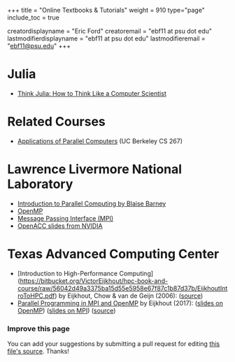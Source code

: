 +++
title = "Online Textbooks & Tutorials"
weight = 910
type="page"
include_toc = true

creatordisplayname = "Eric Ford"
creatoremail = "ebf11 at psu dot edu"
lastmodifierdisplayname = "ebf11 at psu dot edu"
lastmodifieremail = "ebf11@psu.edu"
+++


# Julia

- [Think Julia: How to Think Like a Computer Scientist](https://benlauwens.github.io/ThinkJulia.jl/latest/book.html)

# Related Courses
- [Applications of Parallel Computers](https://sites.google.com/lbl.gov/cs267-spr2018/) (UC Berkeley CS 267)

# Lawrence Livermore National Laboratory

- [Introduction to Parallel Computing by Blaise Barney](https://computing.llnl.gov/tutorials/parallel_comp/)
- [OpenMP](https://computing.llnl.gov/tutorials/openMP/)
- [Message Passing Interface (MPI)](https://computing.llnl.gov/tutorials/mpi/)
- [OpenACC slides from NVIDIA](https://hpc.llnl.gov/sites/default/files/2014.09.15-16.NVIDIA-OpenACC_0.pdf)

# Texas Advanced Computing Center

- [Introduction to High-Performance Computing]
(https://bitbucket.org/VictorEijkhout/hpc-book-and-course/raw/56042d49a3375ba15d55e5958e67f87c1b87d37b/EijkhoutIntroToHPC.pdf) by Eijkhout, Chow & van de Geijn (2006):  ([source](https://bitbucket.org/VictorEijkhout/hpc-book-and-course/src/56042d49a337?at=default))
- [Parallel Programming in MPI and OpenMP](https://bitbucket.org/VictorEijkhout/parallel-computing-book/raw/7238cedd075f59a840ae72def47e004aab669811/EijkhoutParComp.pdf) by Eijkhout (2017):  ([slides on OpenMP](https://bitbucket.org/VictorEijkhout/parallel-computing-book/raw/7238cedd075f59a840ae72def47e004aab669811/EijkhoutOMPlecture.pdf)) ([slides on MPI](https://bitbucket.org/VictorEijkhout/parallel-computing-book/raw/7238cedd075f59a840ae72def47e004aab669811/EijkhoutMPIlecture.pdf)) ([source](https://bitbucket.org/VictorEijkhout/parallel-computing-book/src/7238cedd075f?at=default))

### Improve this page
You can add your suggestions by submitting a pull request for editing [this file's source](https://github.com/PsuAstro528/Spring2019-website-src/blob/master/content/resources/textbooks.md).  Thanks!
